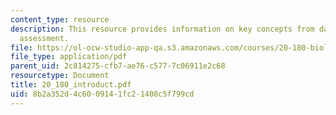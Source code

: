 ```yaml
---
content_type: resource
description: This resource provides information on key concepts from day 1 and preliminary
  assessment.
file: https://ol-ocw-studio-app-qa.s3.amazonaws.com/courses/20-180-biological-engineering-programming-spring-2006/8b2a352d4c6009141fc21408c5f799cd_20_180_introduct.pdf
file_type: application/pdf
parent_uid: 2c814275-cfb7-ae76-c577-7c06911e2c68
resourcetype: Document
title: 20_180_introduct.pdf
uid: 8b2a352d-4c60-0914-1fc2-1408c5f799cd
---
```

